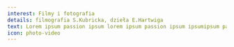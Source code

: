 ```yaml
---
interest: Filmy i fotografia
details: filmografia S.Kubricka, dzieła E.Hartwiga
text: Lorem ipsum passion ipsum lorem ipsum passion ipsum ipsumipsum passion ipsum lorem ipsum passion passion ipsum ipsum ipsum
icon: photo-video
---
```

